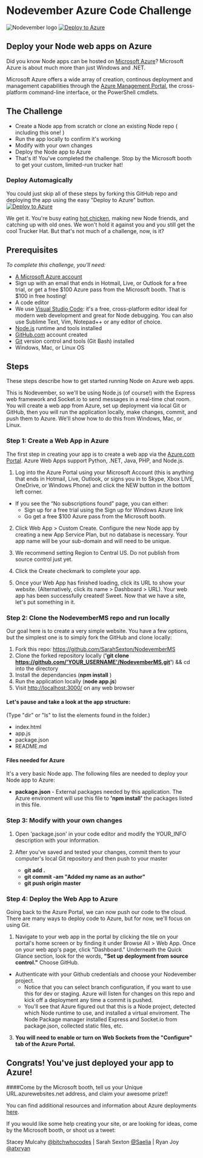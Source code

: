# Nodevember Azure Code Challenge
 
![Nodevember logo]('CodeChallenge.png')
[![Deploy to Azure](http://azuredeploy.net/deploybutton.png)](https://azuredeploy.net/)
 
## Deploy your Node web apps on Azure

Did you know Node apps can be hosted on [Microsoft Azure](http://azure.microsoft.com)? Microsoft Azure is about much more than just Windows and .NET.

Microsoft Azure offers a wide array of creation, continous deployment and management capabilities through the [Azure Management Portal](http://manage.windowsazure.com), the cross-platform command-line interface, or the PowerShell cmdlets.

## The Challenge
* Create a Node app from scratch or clone an existing Node repo ( including this one! ) 
* Run the app locally to confirm it's working
* Modify with your own changes
* Deploy the Node app to Azure
* That's it! You've completed the challenge. Stop by the Microsoft booth to get your custom, limited-run trucker hat!


### Deploy Automagically
You could just skip all of these steps by forking this GitHub repo and deploying the app using the easy "Deploy to Azure" button. 
[![Deploy to Azure](http://azuredeploy.net/deploybutton.png)](https://azuredeploy.net/)

 We get it. You're busy eating [hot chicken](https://www.thrillist.com/eat/nashville/nashville-s-best-hot-chicken-restaurants), making new Node friends, and catching up with old ones. We won't hold it against you and you still get the cool Trucker Hat. But that's not much of a challenge, now, is it?

## Prerequisites

*To complete this challenge, you'll need:* 
* [A Microsoft Azure account](http://azure.microsoft.com)
 * Sign up with an email that ends in Hotmail, Live, or Outlook for a free trial, or get a free $100 Azure pass from the Microsoft booth. That is $100 in free hosting!
* A code editor
 * We use [Visual Studio Code](https://code.visualstudio.com/): it's a free, cross-platform editor ideal for modern web development and great for Node debugging. You can also use Sublime Text, Vim, Notepad++ or any editor of choice.
* [Node.js](https://nodejs.org/en/) runtime and tools installed
* [GitHub.com](http://github.com) account created
* [Git](http://git-scm.com/) version control and tools (Git Bash) installed 
* Windows, Mac, or Linux OS

## Steps
These steps describe how to get started running Node on Azure web apps.

This is Nodevember, so we'll be using Node.js (of course!) with the Express web framework and Socket.io to send messages in a real-time chat room. You will create a web app from Azure, set up deployment via local Git or GitHub, then you will run the application locally, make changes, commit, and push them to Azure. We'll show how to do this from Windows, Mac, or Linux. 

### Step 1: Create a Web App in Azure

The first step in creating your app is to create a web app via the [Azure.com Portal](http://azure.microsoft.com). Azure Web Apps support Python, .NET, Java, PHP, and Node.js. 

1. Log into the Azure Portal using your Microsoft Account (this is anything that ends in Hotmail, Live, Outlook, or signs you in to Skype, Xbox LIVE, OneDrive, or Windows Phone) and click the NEW button in the bottom left corner. 
 * If you see the “No subscriptions found” page, you can either:
   - Sign up for a free trial using the Sign up for Windows Azure link
    - Go get a free $100 Azure pass from the Microsoft booth.

2. Click Web App > Custom Create. Configure the new Node app by creating a new App Service Plan, but no database is necessary. Your app name will be your sub-domain and will need to be unique. 

3. We recommend setting Region to Central US. Do not publish from source control just yet.

4. Click the Create checkmark to complete your app.

5. Once your Web App has finished loading, click its URL to show your website. (Alternatively, click its name > Dashboard > URL). Your web app has been successfully created! Sweet. Now that we have a site, let's put something in it.

### Step 2: Clone the NodevemberMS repo and run locally

Our goal here is to create a very simple website. You have a few options, but the simplest one is to simply fork the GitHub and clone locally:

1. Fork this repo: https://github.com/SarahSexton/NodevemberMS
2. Clone the forked repository locally (**'git clone https://github.com/'YOUR_USERNAME'/NodevemberMS.git'**) && cd into the directory
3. Install the dependancies (**npm install** )
4. Run the application locally (**node app.js**)
5. Visit [http://localhost:3000/](http://localhost:3000/) on any web browser

#### Let's pause and take a look at the app structure:
(Type "dir" or "ls" to list the elements found in the folder.)
- index.html
- app.js
- package.json
- README.md

#### Files needed for Azure
It's a very basic Node app. The following files are needed to deploy your Node app to Azure:

* **package.json** - External packages needed by this application. The Azure environment will use this file to **'npm install'** the packages listed in this file. 

### Step 3: Modify with your own changes

1. Open 'package.json' in your code editor and modify the YOUR_INFO description with your information.
 
2. After you've saved and tested your changes, commit them to your computer's local Git repository and then push to your master
   - **git add .**
   - **git commit -am "Added my name as an author"**
   - **git push origin master**
 

### Step 4: Deploy the Web App to Azure

Going back to the Azure Portal, we can now push our code to the cloud. There are many ways to deploy code to Azure, but for now, we'll focus on using Git.

1. Navigate to your web app in the portal by clicking the tile on your portal's home screen or by finding it under Browse All > Web App. Once on your web app's page, click "Dashboard." Underneath the Quick Glance section, look for the words, **"Set up deployment from source control."** Choose  GitHub.
 * Authenticate with your Github credentials and choose your Nodevember project. 
   - Notice that you can select branch configuration, if you want to use this for dev or staging. Azure will listen for changes on this repo and kick off a deployment any time a commit is pushed.
   - You'll see that Azure figured out that this is a Node project, detected which Node runtime to use, and installed a virtual enviroment. The Node Package manager installed Express and Socket.io from package.json, collected static files, etc.

3. **You will need to enable or turn on Web Sockets from the "Configure" tab of the Azure Portal.**
 
## Congrats! You've just deployed your app to Azure!

####Come by the Microsoft booth, tell us your Unique URL.azurewebsites.net address, and claim your awesome prize!!

You can find additional resources and information about Azure deployments [here](http://blogs.msdn.com/b/sarahsays/archive/2015/08/31/building-your-first-node-js-app-and-publishing-to-azure.aspx). 

If you would like some help creating your site, or are looking for ideas, come by the Microsoft booth, or shoot us a tweet: 

Stacey Mulcahy [@bitchwhocodes](https://twitter.com/bitchwhocodes)
 | Sarah Sexton [@Saelia](https://twitter.com/Saelia)
| Ryan Joy [@atxryan](https://twitter.com/atxryan)
